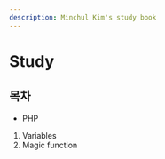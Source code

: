 ```yaml
---
description: Minchul Kim's study book
---
```


# Study

## 목차

* PHP

1. Variables
2. Magic function



